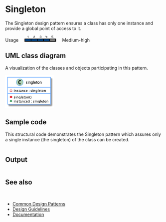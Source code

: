 # Singleton

The Singleton design pattern ensures a class has only one instance and provide a global point of access to it.

Usage     ![Usage](/pictures/usage4.png)     Medium-high

## UML class diagram

A visualization of the classes and objects participating in this pattern.

![diagram](/pictures/diagrams/uml/design_patterns/singleton.png)

## Sample code

This structural code demonstrates the Singleton pattern which assures only a single instance (the singleton) of the class can be created.


```cpp

```

## Output

```

```

## See also
​
* [Common Design Patterns](/docs/documentation/design_guidelines/common_design_patterns)
* [Design Guidelines](/docs/documentation/design_guidelines)
* [Documentation](/docs/documentation)
